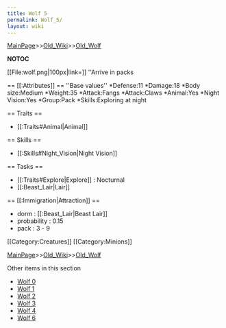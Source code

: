 ```yaml
---
title: Wolf 5
permalink: Wolf_5/
layout: wiki
---
```


[MainPage](/keeperrl_wiki/ "wikilink")>>[Old_Wiki](/keeperrl_wiki/Old_Wiki "wikilink")>>[Old_Wolf](/keeperrl_wiki/Old_Wolf "wikilink")

__NOTOC__

[[File:wolf.png|100px|link=]] ''Arrive in packs

== [[:Attributes]] ==
''Base values''
*Defense:11
*Damage:18
*Body size:Medium
*Weight:35
*Attack:Fangs
*Attack:Claws
*Animal:Yes
*Night Vision:Yes
*Group:Pack
*Skills:Exploring at night

== Traits ==
* [[:Traits#Animal|Animal]]

== Skills ==
* [[:Skills#Night_Vision|Night Vision]]

== Tasks ==
* [[:Traits#Explore|Explore]] : Nocturnal
* [[:Beast_Lair|Lair]]

== [[:Immigration|Attraction]] ==
* dorm : [[:Beast_Lair|Beast Lair]]
* probability : 0.15
* pack : 3 - 9

[[Category:Creatures]]
[[Category:Minions]]

[MainPage](/keeperrl_wiki/ "wikilink")>>[Old_Wiki](/keeperrl_wiki/Old_Wiki "wikilink")>>[Old_Wolf](/keeperrl_wiki/Old_Wolf "wikilink")

Other items in this section
-    [Wolf 0](/keeperrl_wiki/Wolf_0 "wikilink")
-    [Wolf 1](/keeperrl_wiki/Wolf_1 "wikilink")
-    [Wolf 2](/keeperrl_wiki/Wolf_2 "wikilink")
-    [Wolf 3](/keeperrl_wiki/Wolf_3 "wikilink")
-    [Wolf 4](/keeperrl_wiki/Wolf_4 "wikilink")
-    [Wolf 6](/keeperrl_wiki/Wolf_6 "wikilink")
